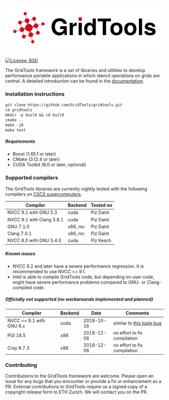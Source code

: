 <a href="https://GridTools.github.io/gridtools"><img src="docs/_static/logo.svg"/></a>
<br/><br/>
<a target="_blank" href="https://opensource.org/licenses/BSD-3-Clause">![License: BSD][BSD.License]</a>

The GridTools framework is a set of libraries and utilities to develop performance portable applications in which stencil operations on grids are central. A detailed introduction can be found in the [documentation](https://GridTools.github.io/gridtools).

### Installation instructions

```
git clone https://github.com/GridTools/gridtools.git
cd gridtools
mkdir -p build && cd build
cmake ..
make -j8
make test
```
##### Requirements

- Boost (1.65.1 or later)
- CMake (3.12.4 or later)
- CUDA Toolkit (8.0 or later, optional)

### Supported compilers

The GridTools libraries are currently nightly tested with the following compilers on [CSCS supercomputers](https://www.cscs.ch/computers/overview/).

| Compiler | Backend | Tested on |
| --- | --- | --- |
| NVCC 9.1 with GNU 5.3 | cuda | Piz Daint |
| NVCC 9.1 with Clang 3.8.1 | cuda | Piz Daint |
| GNU 7.1.0 | x86, mc | Piz Daint |
| Clang 7.0.1 | x86, mc | Piz Daint |
| NVCC 8.0 with GNU 5.4.0 | cuda | Piz Kesch |

##### Known issues

- NVCC 9.2 and later have a severe performance regression. It is recommended to use NVCC <= 9.1.
- Intel is able to compile GridTools code, but depending on user code, might have severe performance problems compared to GNU- or Clang-compiled code.

##### Officially not supported (no workarounds implemented and planned)

| Compiler | Backend | Date | Comments
| --- | --- | --- | --- |
| NVCC <= 9.1 with GNU 6.x | cuda | 2018-10-16 | similar to [this tuple bug](https://devtalk.nvidia.com/default/topic/1028112/cuda-setup-and-installation/nvcc-bug-related-to-gcc-6-lt-tuple-gt-header-/)
| PGI 18.5 | x86 | 2018-12-06 | no effort to fix compilation
| Cray 8.7.3 | x86 | 2018-12-06 | no effort to fix compilation

### Contributing

Contributions to the GridTools framework are welcome. Please open an issue for any bugs that you encounter or provide a fix or enhancement as a PR. External contributions to GridTools require us a signed copy of a copyright release form to ETH Zurich. We will contact you on the PR.

[BSD.License]: https://img.shields.io/badge/License-BSD--3--Clause-blue.svg
